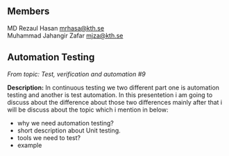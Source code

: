 
## Members
MD Rezaul Hasan <mrhasa@kth.se>  
Muhammad Jahangir Zafar <mjza@kth.se>

## Automation Testing

*From topic: Test, verification and automation #9*

**Description:** In continuous testing we two different part one is automation testing and another is test automation. In this presentetion i am going to discuss about the difference about those two differences mainly after that i will be discuss about the topic which i mention in below: 

* why we need automation testing?
* short description about Unit testing.
* tools we need to test?
* example
